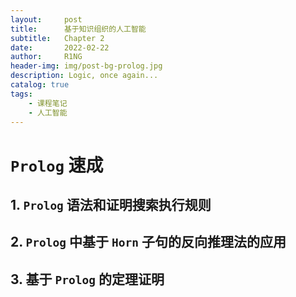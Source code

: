 ```yaml
---
layout:     post
title:      基于知识组织的人工智能
subtitle:   Chapter 2
date:       2022-02-22
author:     R1NG
header-img: img/post-bg-prolog.jpg
description: Logic, once again...
catalog: true
tags:
    - 课程笔记
    - 人工智能
---
```


# `Prolog` 速成



## 1. `Prolog` 语法和证明搜索执行规则


## 2.  `Prolog` 中基于 `Horn` 子句的反向推理法的应用


## 3. 基于 `Prolog` 的定理证明
